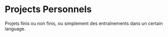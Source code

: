 # Projects Personnels

Projets finis ou non finis, ou simplement des entraînements dans un certain language.
